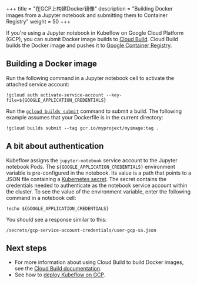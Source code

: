 +++
title = "在GCP上构建Docker镜像"
description = "Building Docker images from a Jupyter notebook and submitting them to Container Registry"
weight = 50
+++

If you're using a Jupyter notebook in Kubeflow on Google Cloud Platform 
(GCP), you can submit Docker image builds to 
[Cloud Build](https://cloud.google.com/cloud-build/docs/). Cloud Build builds 
the  Docker image and pushes it to 
[Google Container Registry](https://cloud.google.com/container-registry/docs/).

## Building a Docker image

Run the following command in a Jupyter notebook cell to activate the attached
service account:

```
!gcloud auth activate-service-account --key-file=${GOOGLE_APPLICATION_CREDENTIALS}
```

Run the 
[`gcloud builds submit`](https://cloud.google.com/sdk/gcloud/reference/builds/submit) command to submit a build. The following example assumes that your Dockerfile is in the current directory:

```
!gcloud builds submit --tag gcr.io/myproject/myimage:tag .
```

## A bit about authentication

Kubeflow assigns the `jupyter-notebook` service account to the Jupyter notebook
Pods.
The `${GOOGLE_APPLICATION_CREDENTIALS}` environment variable is pre-configured
in the notebook. Its value is a path that points to a JSON file containing a
[Kubernetes secret](https://kubernetes.io/docs/concepts/configuration/secret/).
The secret contains the credentials needed to authenticate as the notebook
service account within the cluster. To see the value of the environment
variable, enter the following command in a notebook cell:

```
!echo ${GOOGLE_APPLICATION_CREDENTIALS}
```

You should see a response similar to this:

```
/secrets/gcp-service-account-credentials/user-gcp-sa.json
```

## Next steps

* For more information about using Cloud Build to build Docker images, see the
[Cloud Build documentation](https://cloud.google.com/cloud-build/docs/quickstart-docker).
* See how to [deploy Kubeflow on GCP](/docs/gke/deploy/).